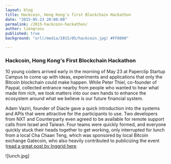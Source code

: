 ```yaml
---
layout: blog
title: Hackcoin, Hong Kong's first Blockchain Hackathon
date: "2015-05-23 20:00:00"
permalink: /2015-hackcoin-hackathon/
author: liongrass
published: true
background: "url(/media/2015/05/hackcoin.jpg) #FF0000"

---
```


### Hackcoin, Hong Kong's First Blockchain Hackathon

10 young coders arrived early in the morning of May 23 at Paperclip Startup Campus to come up with ideas, experiments and applications that only the Bitcoin blockchain could make happen. While Peter Thiel, co-founder of Paypal, collected entrance nearby from people who wanted to hear what made him rich, we took matters into our own hands to enhance the ecosystem around what we believe is our future financial system.

Adam Vaziri, founder of Diacle gave a quick introduction into the systems and APIs that were attractive for the participants to use. Two developers from NXT and Counterparty even agreed to be available for remote support calls from Israel and Taiwan.
Four teams were quickly formed, and everyone quickly stuck their heads together to get working, only interrupted for lunch from a local Cha Chaan Teng, which was sponsored by local Bitcoin exchange Gatecoin, who also heavily contributed to publicizing the event ([read a great post by Inggrid here](https://www.gatecoin.com/blog/2015/05/hk-first-blockchain-hackathod/).

![lunch.jpg]


